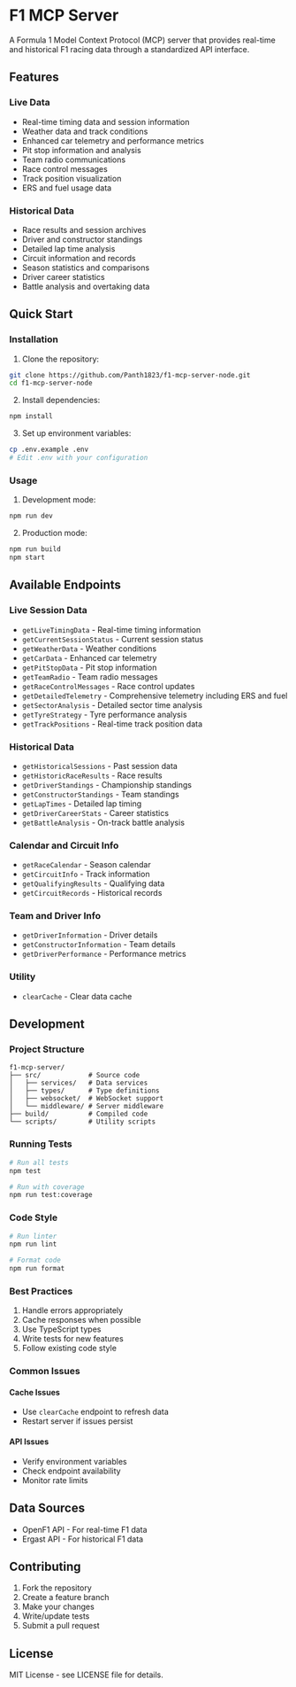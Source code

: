 # F1 MCP Server

A Formula 1 Model Context Protocol (MCP) server that provides real-time and historical F1 racing data through a standardized API interface.

## Features

### Live Data
- Real-time timing data and session information
- Weather data and track conditions
- Enhanced car telemetry and performance metrics
- Pit stop information and analysis
- Team radio communications
- Race control messages
- Track position visualization
- ERS and fuel usage data

### Historical Data
- Race results and session archives
- Driver and constructor standings
- Detailed lap time analysis
- Circuit information and records
- Season statistics and comparisons
- Driver career statistics
- Battle analysis and overtaking data

## Quick Start

### Installation

1. Clone the repository:
```bash
git clone https://github.com/Panth1823/f1-mcp-server-node.git
cd f1-mcp-server-node
```

2. Install dependencies:
```bash
npm install
```

3. Set up environment variables:
```bash
cp .env.example .env
# Edit .env with your configuration
```

### Usage

1. Development mode:
```bash
npm run dev
```

2. Production mode:
```bash
npm run build
npm start
```

## Available Endpoints

### Live Session Data
- `getLiveTimingData` - Real-time timing information
- `getCurrentSessionStatus` - Current session status
- `getWeatherData` - Weather conditions
- `getCarData` - Enhanced car telemetry
- `getPitStopData` - Pit stop information
- `getTeamRadio` - Team radio messages
- `getRaceControlMessages` - Race control updates
- `getDetailedTelemetry` - Comprehensive telemetry including ERS and fuel
- `getSectorAnalysis` - Detailed sector time analysis
- `getTyreStrategy` - Tyre performance analysis
- `getTrackPositions` - Real-time track position data

### Historical Data
- `getHistoricalSessions` - Past session data
- `getHistoricRaceResults` - Race results
- `getDriverStandings` - Championship standings
- `getConstructorStandings` - Team standings
- `getLapTimes` - Detailed lap timing
- `getDriverCareerStats` - Career statistics
- `getBattleAnalysis` - On-track battle analysis

### Calendar and Circuit Info
- `getRaceCalendar` - Season calendar
- `getCircuitInfo` - Track information
- `getQualifyingResults` - Qualifying data
- `getCircuitRecords` - Historical records

### Team and Driver Info
- `getDriverInformation` - Driver details
- `getConstructorInformation` - Team details
- `getDriverPerformance` - Performance metrics

### Utility
- `clearCache` - Clear data cache

## Development

### Project Structure
```
f1-mcp-server/
├── src/            # Source code
│   ├── services/   # Data services 
│   ├── types/      # Type definitions
│   ├── websocket/  # WebSocket support
│   └── middleware/ # Server middleware
├── build/          # Compiled code
└── scripts/        # Utility scripts
```

### Running Tests
```bash
# Run all tests
npm test

# Run with coverage
npm run test:coverage
```

### Code Style
```bash
# Run linter
npm run lint

# Format code
npm run format
```

### Best Practices
1. Handle errors appropriately
2. Cache responses when possible
3. Use TypeScript types
4. Write tests for new features
5. Follow existing code style

### Common Issues

#### Cache Issues
- Use `clearCache` endpoint to refresh data
- Restart server if issues persist

#### API Issues
- Verify environment variables
- Check endpoint availability
- Monitor rate limits

## Data Sources
- OpenF1 API - For real-time F1 data
- Ergast API - For historical F1 data

## Contributing

1. Fork the repository
2. Create a feature branch
3. Make your changes
4. Write/update tests
5. Submit a pull request

## License

MIT License - see LICENSE file for details. 